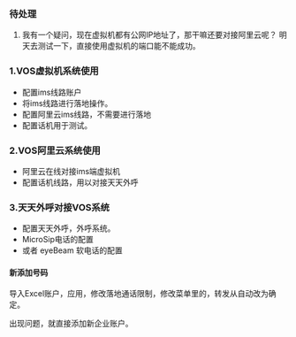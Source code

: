### 待处理
1. 我有一个疑问，现在虚拟机都有公网IP地址了，那干嘛还要对接阿里云呢？
明天去测试一下，直接使用虚拟机的端口能不能成功。



### 1.VOS虚拟机系统使用


- 配置ims线路账户
- 将ims线路进行落地操作。
- 配置阿里云ims线路，不需要进行落地
- 配置话机用于测试。


### 2.VOS阿里云系统使用

- 阿里云在线对接ims端虚拟机
- 配置话机线路，用以对接天天外呼


### 3.天天外呼对接VOS系统
- 配置天天外呼，外呼系统。
- MicroSip电话的配置
- 或者 eyeBeam 软电话的配置


#### 新添加号码

导入Excel账户，应用，修改落地通话限制，修改菜单里的，转发从自动改为确定。


出现问题，就直接添加新企业账户。

